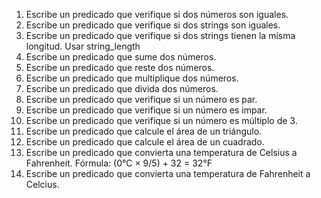 1. Escribe un predicado que verifique si dos números son iguales.
2. Escribe un predicado que verifique si dos strings son iguales.
3. Escribe un predicado que verifique si dos strings tienen la misma longitud. Usar string_length
4. Escribe un predicado que sume dos números.
5. Escribe un predicado que reste dos números.
6. Escribe un predicado que multiplique dos números.
7. Escribe un predicado que divida dos números.
8. Escribe un predicado que verifique si un número es par.
9. Escribe un predicado que verifique si un número es impar.
10. Escribe un predicado que verifique si un número es múltiplo de 3.
11. Escribe un predicado que calcule el área de un triángulo.
12. Escribe un predicado que calcule el área de un cuadrado.
13. Escribe un predicado que convierta una temperatura de Celsius a Fahrenheit. Fórmula: (0°C × 9/5) + 32 = 32°F
14. Escribe un predicado que convierta una temperatura de Fahrenheit a Celcius.
